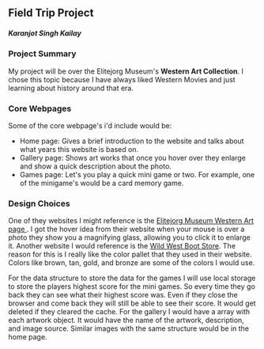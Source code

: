 ## Field Trip Project
##### Karanjot Singh Kailay

### Project Summary

My project will be over the Elitejorg Museum's **Western Art Collection**. I chose this topic because I have always liked Western Movies and just learning about history around that era.

### Core Webpages

Some of the core webpage's i'd include would be:

- Home page: Gives a brief introduction to the website and talks about what years this website is based on.
- Gallery page: Shows art works that once you hover over they enlarge and show a quick description about the photo.
- Games page: Let's you play a quick mini game or two. For example, one of the minigame's would be a card memory game.


### Design Choices

One of they websites I might reference is the <a href="https://eiteljorg.org/collections/western-art/"> Elitejorg Museum Western Art page </a>. I got the hover idea from their website when your mouse is over a photo they show you a magnifying glass, allowing you to click it to enlarge it.
Another website I would reference is the <a href="https://www.wildwestbootstore.com">Wild West Boot Store</a>. The reason for this is I really like the color pallet that they used in their website. Colors like brown, tan, gold, and bronze are some of the colors I would use.

For the data structure to store the data for the games I will use local storage to store the players highest score for the mini games. So every time they go back they can see what their highest score was. Even if they close the browser and come back they will still be able to see their score. It would get deleted if they cleared the cache. For the gallery I would have a array with each artwork object. It would have the name of the artwork, description, and image source. Similar images with the same structure would be in the home page.
